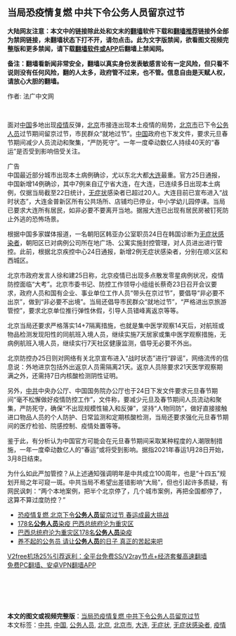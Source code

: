  <h2>当局恐疫情复燃 中共下令公务人员留京过节</h2> <p class="notice"><b>大陆网友注意：本文中的链接除此处和文末的<a href="https://github.com/bannedbook/fanqiang" >翻墙</a>软件下载和<a href="https://github.com/killgcd/justmysocks/blob/master/README.md">翻墙推荐</a>链接外全部为禁网链接，未翻墙状态下打不开，请勿点击。此为文字版禁闻，欲看图文视频完整版和更多禁闻，请下载<a href="https://github.com/bannedbook/fanqiang">翻墙软件或APP</a>后翻墙上禁闻网。</p><p>备注：翻墙看新闻非常安全，翻墙以真实身份发表敏感言论有一定风险，但只看不说则没有任何风险，翻的人太多，政府管不过来，也不管。信息自由是天赋人权，请放心大胆的翻墙。</b></p>  <div class="entry"> <p>作者: 法广中文网</p> <p></br></p> <p>面对<span class='wp_keywordlink_affiliate'><a href="https://www.bannedbook.org/" title="中国" target="_blank">中国</a></span>多地出现<a href="https://www.bannedbook.org/bnews/tag/%E7%96%AB%E6%83%85/" class="st_tag internal_tag" rel="tag" title="标签 疫情 下的日志">疫情</a>反弹，<a href="https://www.bannedbook.org/bnews/tag/%e5%8c%97%e4%ba%ac/" class="st_tag internal_tag" rel="tag" title="标签 北京 下的日志">北京</a>市接连出现本土疫情的局势，<a href="https://www.bannedbook.org/bnews/tag/%E5%8C%97%E4%BA%AC%E5%B8%82/" class="st_tag internal_tag" rel="tag" title="标签 北京市 下的日志">北京市</a>已下令<a href="https://www.bannedbook.org/bnews/tag/%E5%85%AC%E5%8A%A1%E4%BA%BA%E5%91%98/" class="st_tag internal_tag" rel="tag" title="标签 公务人员 下的日志">公务人员</a>过节期间留京过节，市民群众“就地过节”。<a href="https://www.bannedbook.org/bnews/tag/%E4%B8%AD%E5%9B%BD/" class="st_tag internal_tag" rel="tag" title="标签 中国 下的日志">中国</a>政府也下发文件，要求元旦春节期间减少人员流动和聚集，“严防死守”。一年一度牵动数亿人持续40天的“春运”是否受到影响倍受关注。</p> <p>广告<br />中国最近部分城市出现本土病例确诊，尤以东北大都<a href="https://www.bannedbook.org/bnews/tag/%e5%a4%a7%e8%bf%9e/" class="st_tag internal_tag" rel="tag" title="标签 大连 下的日志">大连</a>最重。官方25日通报，中国新增14例确诊，其中7例来自辽宁省大连，在大连，已连续多日出现本土病例，仅据当局截至22日统计，<a href="https://www.bannedbook.org/bnews/tag/%E6%97%A0%E7%97%87%E7%8A%B6/" class="st_tag internal_tag" rel="tag" title="标签 无症状 下的日志">无症状</a>感染者已超过20人。大连目前已宣布进入“战时状态”，大连金普新区所有公共场所、店铺均已停业，中小学幼儿园停课。当局已要求大连所有居民，如非必要不要离开当地。据报大连已出现有居民房被钉死防止外逃的恐怖场景。</p>  <p>根据中国多家媒体报道，一名朝阳区韩亚办公室职员24日在韩国诊断为<a href="https://www.bannedbook.org/bnews/tag/%E6%97%A0%E7%97%87%E7%8A%B6%E6%84%9F%E6%9F%93%E8%80%85/" class="st_tag internal_tag" rel="tag" title="标签 无症状感染者 下的日志">无症状感染者</a>，朝阳区已对病例公司所在地广场、公寓实施封控管理，对人员进出进行管控。此前，根据北京疾控中心24日通报，新增2例无症状感染者，分别在顺义区和西城区。</p> <p>北京市政府发言人徐和建25日称，北京疫情已出现多点散发零星病例状况，疫情防控面临“大考”。北京市委书记、防控工作领导小组组长蔡奇23日召开会议要求，政府人员和国有企业、事业单位工作人员“带头在京过节”，要倡导“非必要不出京”，做到“非必要不出境”。当局还倡导市民群众“就地过节”，“严格进出京旅游管控”，要求北京单位推行弹性休假，引导人员错峰离返京等等。</p> <p>北京当局还要求严格落实14+7隔离措施，也就是集中医学观察14天后，对航班或物品检测发现阳性的同航班入境人员，继续实施7天居家或集中医学观察措施，无病例航班入境人员，继续实行7天社区健康监测，倡导无必要不外出。</p> <p>北京防控办25日则对网络有关北京宣布进入“战时状态”进行“辟谣”，网络流传的信息说：外地进京包括外出返京人员需隔离21天。返京人员除要求21天医学观察期满之外，还需持7日内核酸检测阴性证明。</p>  <p>另外，<a href="https://www.bannedbook.org/bnews/tag/%e4%b8%ad%e5%85%b1/" class="st_tag internal_tag" rel="tag" title="标签 中共 下的日志">中共</a>中央办公厅、中国国务院办公厅也于24日下发文件要求元旦春节期间“毫不松懈做好疫情防控工作”，文件称，要减少元旦及春节期间人员流动和聚集，严防死守，确保“不出现规模性输入和反弹”，坚持“人物同防”，做好直接接触进口物品人员的个人防护、日常监测和定期核酸检测，当局还要求强化元旦春节期间的医疗检验、院感控制、疫情处置等等。</p> <p>鉴于此，有分析认为中国官方可能会在元旦春节期间采取某种程度的人潮限制措施，一年一度牵动数亿人的“春运”或将受到影响。据指2021年春运1月28日开始，3月8日结束。</p> <p>为什么如此严加管控？从上述通知强调明年是中共成立100周年，也是“十四五”规划开局之年可窥一斑。中共当局不希望出差错影响“大局”，但也引起许多质疑，有网民讽刺：“两个本地案例，把半个北京停了，几个城市案例，再把全国都停了，这算不算过度防控？”</p> <ul class='op-related-articles' title='相关阅读'> <li><a href='https://www.bannedbook.org/bnews/headline/20201226/1455151.html' target='_blank'>恐疫情复燃 北京下令<b>公务人员</b>留京过节 春运成最大挑战</a></li> <li><a href='https://www.bannedbook.org/bnews/worldnews/20200806/1375490.html' target='_blank'>178名<b>公务人员</b>染疫 巴西总统府沦为重灾区</a></li> <li><a href='https://www.bannedbook.org/bnews/baitai/20200805/1375110.html' target='_blank'>巴西总统府沦为重灾区178名<b>公务人员</b>染疫</a></li> <li><a href='https://www.bannedbook.org/bnews/topimagenews/20190402/1107168.html' target='_blank'>养不起的公务员 请让<b>公务人员</b>的日子 真正的苦起来吧</a></li> </ul> <p class="texttj"> <a href="https://www.bannedbook.org/forum23/topic22702.html" target="_blank">V2free机场25%引荐返利：全平台免费SS/V2ray节点+经济套餐高速翻墙</a><br/> <a href="https://github.com/bannedbook/fanqiang/wiki/%E7%A6%81%E9%97%BB%E7%BD%91%E5%AE%89%E5%8D%93%E7%BF%BB%E5%A2%99%E6%96%B0%E9%97%BBAPP" target="_blank">免费PC翻墙、安卓VPN翻墙APP</a></p><p></br></br><br /> </br></p> <a name='sharetosocial'></a>       <div><b>本文的图文或视频完整版</b>：<a href='https://www.bannedbook.org/bnews/cbnews/20201226/1455367.html'>当局恐疫情复燃 中共下令公务人员留京过节</a></div>  </div><!--END ENTRY--> <div class="postfooter"> <div>本文标签：<a href="https://www.bannedbook.org/bnews/tag/%e4%b8%ad%e5%85%b1/" rel="tag">中共</a>, <a href="https://www.bannedbook.org/bnews/tag/%E4%B8%AD%E5%9B%BD/" rel="tag">中国</a>, <a href="https://www.bannedbook.org/bnews/tag/%E5%85%AC%E5%8A%A1%E4%BA%BA%E5%91%98/" rel="tag">公务人员</a>, <a href="https://www.bannedbook.org/bnews/tag/%e5%8c%97%e4%ba%ac/" rel="tag">北京</a>, <a href="https://www.bannedbook.org/bnews/tag/%E5%8C%97%E4%BA%AC%E5%B8%82/" rel="tag">北京市</a>, <a href="https://www.bannedbook.org/bnews/tag/%e5%a4%a7%e8%bf%9e/" rel="tag">大连</a>, <a href="https://www.bannedbook.org/bnews/tag/%E6%97%A0%E7%97%87%E7%8A%B6/" rel="tag">无症状</a>, <a href="https://www.bannedbook.org/bnews/tag/%E6%97%A0%E7%97%87%E7%8A%B6%E6%84%9F%E6%9F%93%E8%80%85/" rel="tag">无症状感染者</a>, <a href="https://www.bannedbook.org/bnews/tag/%E7%96%AB%E6%83%85/" rel="tag">疫情</a></div>  </div><!--END POSTFOOTER--> 